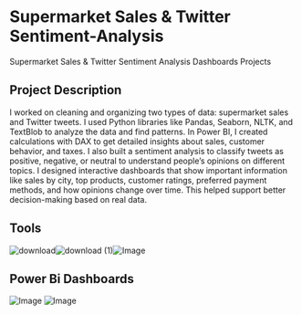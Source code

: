 # Supermarket Sales & Twitter Sentiment-Analysis
Supermarket Sales & Twitter Sentiment Analysis Dashboards Projects
## Project Description
I worked on cleaning and organizing two types of data: supermarket sales and Twitter tweets. I used Python libraries like Pandas, Seaborn, NLTK, and TextBlob to analyze the data and find patterns. In Power BI, I created calculations with DAX to get detailed insights about sales, customer behavior, and taxes. I also built a sentiment analysis to classify tweets as positive, negative, or neutral to understand people’s opinions on different topics. I designed interactive dashboards that show important information like sales by city, top products, customer ratings, preferred payment methods, and how opinions change over time. This helped support better decision-making based on real data.
## Tools
![download](https://github.com/user-attachments/assets/82fe2e1c-ca76-4267-9819-1449de1c9e64)![download (1)](https://github.com/user-attachments/assets/9295a98b-4db9-4334-841c-01003dbe84d5)![Image](https://github.com/user-attachments/assets/71bead8b-c5a1-4270-818b-4479a86ef9ca)

## Power Bi Dashboards

![Image](https://github.com/user-attachments/assets/5376e8ab-7d21-48ae-8bbc-5656fd87991d) 
![Image](https://github.com/user-attachments/assets/63d30f6e-e437-408e-831b-eb4ef6d92715)
